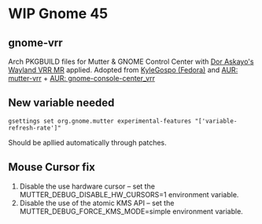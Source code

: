 # WIP Gnome 45

## gnome-vrr
Arch PKGBUILD files for Mutter & GNOME Control Center with [Dor Askayo's Wayland VRR MR](https://gitlab.gnome.org/GNOME/mutter/-/merge_requests/1154) applied.
Adopted from [KyleGospo (Fedora)](https://github.com/KyleGospo/gnome-vrr) and [AUR: mutter-vrr](https://aur.archlinux.org/packages/mutter-vrr) + [AUR: gnome-console-center_vrr](https://aur.archlinux.org/packages/gnome-control-center-vrr)

## New variable needed
    gsettings set org.gnome.mutter experimental-features "['variable-refresh-rate']"
Should be apllied automatically through patches.

## Mouse Cursor fix
1. Disable the use hardware cursor – set the MUTTER_DEBUG_DISABLE_HW_CURSORS=1 environment variable.
2. Disable the use of the atomic KMS API – set the MUTTER_DEBUG_FORCE_KMS_MODE=simple environment variable.
